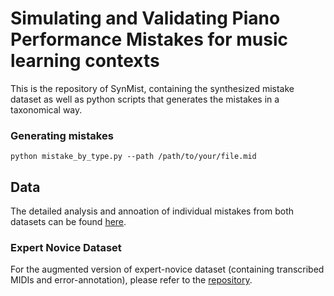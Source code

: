 # Simulating and Validating Piano Performance Mistakes for music learning contexts

This is the repository of SynMist, containing the synthesized mistake dataset as well as python scripts that generates the mistakes in a taxonomical way. 


### Generating mistakes 
```
python mistake_by_type.py --path /path/to/your/file.mid
```


## Data
The detailed analysis and annoation of individual mistakes from both datasets can be found [here](https://docs.google.com/spreadsheets/d/1QzKa0k5GlVt60PsUCvdDk8LiBAyWKOlPuEQl1Yf1ujA/edit#gid=0). 


### Expert Novice Dataset

For the augmented version of expert-novice dataset (containing transcribed MIDIs and error-annotation), please refer to the [repository](https://github.com/anusfoil/EN-augmented-data). 